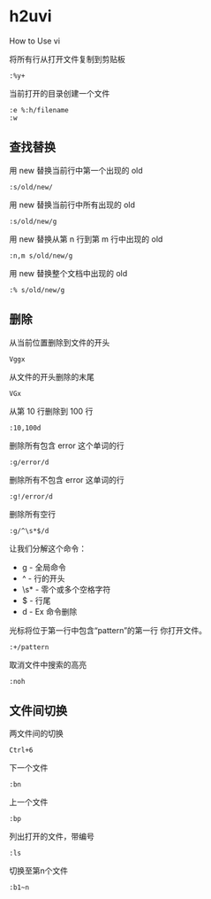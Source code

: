 # h2uvi
How to Use vi


将所有行从打开文件复制到剪贴板

```text
:%y+
```
当前打开的目录创建一个文件

```text
:e %:h/filename
:w
```

## 查找替换


用 new 替换当前行中第一个出现的 old
```text
:s/old/new/
```

用 new 替换当前行中所有出现的 old
```text
:s/old/new/g
```

用 new 替换从第 n 行到第 m 行中出现的 old
```text
:n,m s/old/new/g
```

用 new 替换整个文档中出现的 old
```text
:% s/old/new/g
```
## 删除

从当前位置删除到文件的开头

```text
Vggx
```

从文件的开头删除的末尾

```text
VGx
```

从第 10 行删除到 100 行

```text
:10,100d
```

删除所有包含 error 这个单词的行

```text
:g/error/d
```
删除所有不包含 error 这单词的行

```text
:g!/error/d
```

删除所有空行

```text
:g/^\s*$/d
```
让我们分解这个命令：

- g - 全局命令
- ^ - 行的开头
- \s* - 零个或多个空格字符
- $ - 行尾
- d - Ex 命令删除

光标将位于第一行中包含“pattern”的第一行
你打开文件。

```text
:+/pattern
```

取消文件中搜索的高亮

```text
:noh
```

## 文件间切换

两文件间的切换
```text
Ctrl+6
```

下一个文件
```text
:bn      
```

上一个文件
```text
:bp      
```

列出打开的文件，带编号
```text
:ls       
```

切换至第n个文件
```text
:b1~n  
```
